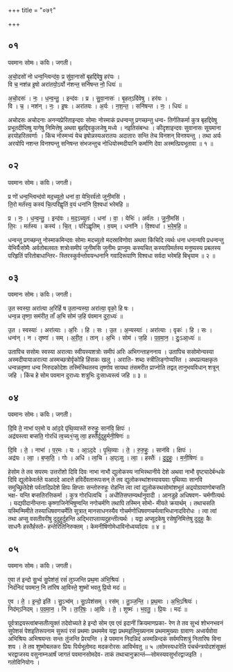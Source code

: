 +++
title = "०७९"

+++


## ०१
पवमानः सोमः। कविः। जगती।

अ॒चो॒दसो॑ नो धन्व॒न्त्विन्द॑वः॒ प्र सु॑वा॒नासो॑ बृ॒हद्दि॑वेषु॒ हर॑यः ।  
वि च॒ नश॑न्न इ॒षो अरा॑तयो॒ऽर्यो न॑शन्त॒ सनि॑षन्त नो॒ धियः॑ ॥

अ॒चो॒दसः॑ । नः॒ । ध॒न्व॒न्तु॒ । इन्द॑वः । प्र । सु॒वा॒नासः॑ । बृ॒हत्ऽदि॑वेषु । हर॑यः ।  
वि । च॒ । नश॑न् । नः॒ । इ॒षः । अरा॑तयः । अ॒र्यः । न॒श॒न्त॒ । सनि॑षन्त । नः॒ । धियः॑ ॥

अचोदसः अचोदनाः अनन्यप्रेरिताइन्दवः सोमाः नोस्माकं प्रधन्वन्तु प्रगच्छन्तु धन्व- तिर्गतिकर्मा कुत्र बृहद्दिवेषु प्रभूतदीप्तिषु यागेषु निमित्तेषु अथवा बृहद्दिवकुलजेषु मध्ये । नइतिसंबन्धः । कीदृशाइन्दवः सुवानासः सूयमाना हरयोहरितवर्णाः । किंच नोस्मभ्यं येच इषोन्नस्यअरातयः अदातारः सन्ति तेच विनशन् विनश्यन्तु । तथा अर्यः अरयोपि नशन्त विनश्यन्तु सनिषन्त संभजन्तुच नोधियोस्मदीयानि कर्माणि देवा अस्मत्प्रियभूतावा ॥ १ ॥

## ०२
पवमानः सोमः। कविः। जगती।

प्र णो॑ धन्व॒न्त्विन्द॑वो मद॒च्युतो॒ धना॑ वा॒ येभि॒रर्व॑तो जुनी॒मसि॑ ।  
ति॒रो मर्त॑स्य॒ कस्य॑ चि॒त्परि॑ह्वृतिं व॒यं धना॑नि वि॒श्वधा॑ भरेमहि ॥

प्र । नः॒ । ध॒न्व॒न्तु॒ । इन्द॑वः । म॒द॒ऽच्युतः॑ । धना॑ । वा॒ । येभिः॑ । अर्व॑तः । जु॒नी॒मसि॑ ।  
ति॒रः । मर्त॑स्य । कस्य॑ । चि॒त् । परि॑ऽह्वृतिम् । व॒यम् । धना॑नि । वि॒श्वधा॑ । भ॒रे॒म॒हि॒ ॥

धन्वन्तु प्रगच्छन्तु नोस्माकमिन्दवः सोमाः मदच्युतो मदस्राविणोवा अथवा किंचिदि त्यर्थः धना धनान्यपि प्रधन्वन्तु येभिर्यैःसोमैः अर्वतोबलवतः शत्रोःसमीपं जुनीमसि जुनीमः प्राप्नुमः कस्यचित् कस्यापिमर्तस्य मनुष्यस्य प्रबलस्य परिहृतिं परितोबाधान्तिर- स्तिरस्कुर्वन्तोवयन्धनानि गवादिरूपाणि विश्वधा सर्वदा भरेमहि बिभृयाम ॥ २ ॥

## ०३
पवमानः सोमः। कविः। जगती।

उ॒त स्वस्या॒ अरा॑त्या अ॒रिर्हि ष उ॒तान्यस्या॒ अरा॑त्या॒ वृको॒ हि षः ।  
धन्व॒न्न तृष्णा॒ सम॑रीत॒ ताँ अ॒भि सोम॑ ज॒हि प॑वमान दुरा॒ध्यः॑ ॥

उ॒त । स्वस्याः॑ । अरा॑त्याः । अ॒रिः । हि । सः । उ॒त । अ॒न्यस्याः॑ । अरा॑त्याः । वृकः॑ । हि । सः ।  
धन्व॑न् । न । तृष्णा॑ । सम् । अ॒री॒त॒ । तान् । अ॒भि । सोम॑ । ज॒हि । प॒व॒मा॒न॒ । दुः॒ऽआ॒ध्यः॑ ॥

उतापिच ससोमः स्वस्या अरात्याः स्वीयस्यशत्रोः समीपं अरिः अभिगन्ताहननाय । उतापिच ससोमोन्यस्या अस्मदीयायाअरात्या अस्मच्छत्रोर्वृकोहि हिंसकः खलु । अराति- शब्दः स्त्रीलिङ्गोप्यस्ति । अथप्रत्यक्षकृतः धन्वन्नतृष्णा धन्व निरुदकोदेशः तस्मिंस्थितस्य तृष्णोव सायथा तंसमरीत प्राप्नोति तद्वत् तानुभयविधान् शत्रून् जहि । किंच हे सोम पवमान दुराध्यः शत्रुभिः दुःसाध्यस्त्वं जहि ॥ ३ ॥

## ०४
पवमानः सोमः। कविः। जगती।

दि॒वि ते॒ नाभा॑ पर॒मो य आ॑द॒दे पृ॑थि॒व्यास्ते॑ रुरुहुः॒ सान॑वि॒ क्षिपः॑ ।  
अद्र॑यस्त्वा बप्सति॒ गोरधि॑ त्व॒च्य१॒॑प्सु त्वा॒ हस्तै॑र्दुदुहुर्मनी॒षिणः॑ ॥

दि॒वि । ते॒ । नाभा॑ । प॒र॒मः । यः । आ॒ऽद॒दे । पृ॒थि॒व्याः । ते॒ । रु॒रु॒हुः॒ । सान॑वि । क्षिपः॑ ।  
अद्र॑यः । त्वा॒ । ब॒प्स॒ति॒ । गोः । अधि॑ । त्व॒चि । अ॒प्ऽसु । त्वा॒ । हस्तैः॑ । दु॒दु॒हुः॒ । म॒नी॒षिणः॑ ॥

हेसोम ते तव सपरमः उत्तरोंशो दिवि दिवः नाभा नाभौ द्युलोकस्य नाभिस्थानीये देशे अथवा नाभौ वृष्ट्यादेर्बन्धके दिवि द्युलोकेवर्तते यआददे आदत्ते हविर्देवतारूपःसन् ते तव द्युलोकस्थांशस्यावयवाः पृथिव्याः सानवि समुच्छ्रितेदेशे पर्वतादिप्रदेशे क्षिपः क्षिप्ताः सन्तोरुरुहुः रोहन्ति त्वा त्वां द्युलोकस्थसोमांशभूतं अद्रयोग्रावाणोबप्सति भक्ष- यन्ति बप्सतिरत्तिकर्मा । कुत्र गोरधित्वचि । अधीतिसप्तम्यर्थानुवादी । आनडुहे अधिषवण- चर्मणीत्यर्थः । यद्यपीदानीन्तनाः कृष्णाजिनेभिषुण्वन्ति नगोचर्मणि तथापि तस्मिन् सोमो- मीयते क्रयार्थम् । तथाचसति यस्मिन्मिमीते तस्याधिषवणचर्मेति सूत्रात् मानसाधनस्यैव गोचर्मणोधिषवणचर्मत्वाभिधानादविरोधः । त्वा त्वां तथा अप्सु वसतीवरीषु दुदुहुर्दुहन्ति अद्भिराप्लाव्यदुहन्तीत्यर्थः । यद्वा अप्सूदकेषु रसेषुनिमित्तेषु दुदुहुः कैः साधनैः हस्तैर्हस्तो- हन्तेरितिनिरुक्तम् । केमनीषिणोमेधाविनोध्वर्य्वादयः ॥ ४ ॥

## ०५
पवमानः सोमः। कविः। जगती।

ए॒वा त॑ इन्दो सु॒भ्वं॑ सु॒पेश॑सं॒ रसं॑ तुञ्जन्ति प्रथ॒मा अ॑भि॒श्रियः॑ ।  
निदं॑निदं पवमान॒ नि ता॑रिष आ॒विस्ते॒ शुष्मो॑ भवतु प्रि॒यो मदः॑ ॥

ए॒व । ते॒ । इ॒न्दो॒ इति॑ । सु॒ऽभ्व॑म् । सु॒ऽपेश॑सम् । रस॑म् । तु॒ञ्ज॒न्ति॒ । प्र॒थ॒माः । अ॒भि॒ऽश्रियः॑ ।  
निद॑म्ऽनिदम् । प॒व॒मा॒न॒ । नि । ता॒रि॒षः॒ । आ॒विः । ते॒ । शुष्मः॑ । भ॒व॒तु॒ । प्रि॒यः । मदः॑ ॥

पूर्वत्राद्रयस्त्वांबप्सतीत्युक्तं तदेवोच्यते हे इन्दो सोम एव एवं इदानीं क्रियमाणप्रका- रेण ते तव सुभ्वं शोभनभवनं सुपेशसं पेशइतिरूपनाम सुरूपं रसं प्रथमाः प्रथममेव यद्वा प्रथमइतिमुख्यनाम प्रथमामुख्याः ग्रावाणः अध्वर्यवोवा अभिश्रियः अभिश्रयन्तः सन्तः तुंजन्ति प्रेरयन्ति । हे पवमान निदन्निदं अस्मन्निन्दकं सर्वमपिशत्रुं नितारिषः विना शय । ते तव शुष्मोबलकरः प्रियः पिर्यभूतोमदः मदकरोरसः आविर्भवतु ॥ ५ ॥सोमस्यधारेति पंचर्चन्त्रयोदशंसूक्तं भरद्वाजस्य वसुनाम्नआर्षं जागतं पवमानसोमदेव- ताकं तथाचानुक्रान्तं—सोमस्यवसुर्भारद्वाजइति । गतोविनियोगः ।